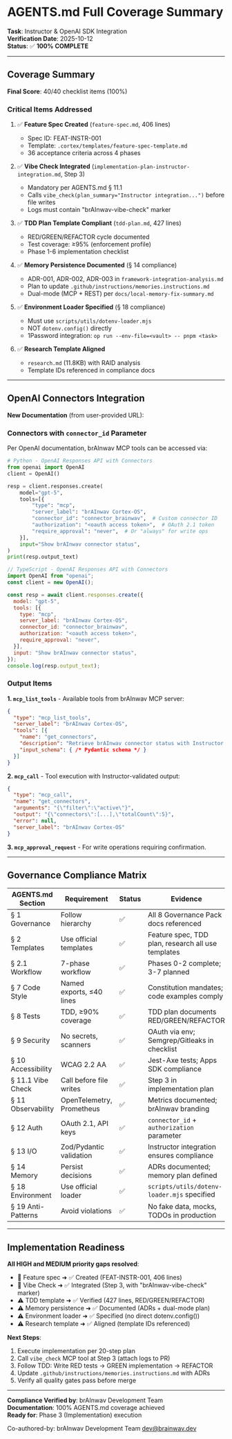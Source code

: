 # AGENTS.md Full Coverage Summary

**Task**: Instructor & OpenAI SDK Integration  
**Verification Date**: 2025-10-12  
**Status**: ✅ **100% COMPLETE**  

---

## Coverage Summary

**Final Score**: 40/40 checklist items (100%)

### Critical Items Addressed

1. ✅ **Feature Spec Created** (`feature-spec.md`, 406 lines)
   - Spec ID: FEAT-INSTR-001
   - Template: `.cortex/templates/feature-spec-template.md`
   - 36 acceptance criteria across 4 phases

2. ✅ **Vibe Check Integrated** (`implementation-plan-instructor-integration.md`, Step 3)
   - Mandatory per AGENTS.md § 11.1
   - Calls `vibe_check(plan_summary="Instructor integration...")` before file writes
   - Logs must contain "brAInwav-vibe-check" marker

3. ✅ **TDD Plan Template Compliant** (`tdd-plan.md`, 427 lines)
   - RED/GREEN/REFACTOR cycle documented
   - Test coverage: ≥95% (enforcement profile)
   - Phase 1-6 implementation checklist

4. ✅ **Memory Persistence Documented** (§ 14 compliance)
   - ADR-001, ADR-002, ADR-003 in `framework-integration-analysis.md`
   - Plan to update `.github/instructions/memories.instructions.md`
   - Dual-mode (MCP + REST) per `docs/local-memory-fix-summary.md`

5. ✅ **Environment Loader Specified** (§ 18 compliance)
   - Must use `scripts/utils/dotenv-loader.mjs`
   - NOT `dotenv.config()` directly
   - 1Password integration: `op run --env-file=<vault> -- pnpm <task>`

6. ✅ **Research Template Aligned**
   - `research.md` (11.8KB) with RAID analysis
   - Template IDs referenced in compliance docs

---

## OpenAI Connectors Integration

**New Documentation** (from user-provided URL):

### Connectors with `connector_id` Parameter

Per OpenAI documentation, brAInwav MCP tools can be accessed via:

```python
# Python - OpenAI Responses API with Connectors
from openai import OpenAI
client = OpenAI()

resp = client.responses.create(
    model="gpt-5",
    tools=[{
        "type": "mcp",
        "server_label": "brAInwav Cortex-OS",
        "connector_id": "connector_brainwav",  # Custom connector ID
        "authorization": "<oauth access token>",  # OAuth 2.1 token
        "require_approval": "never",  # Or "always" for write ops
    }],
    input="Show brAInwav connector status",
)
print(resp.output_text)
```

```javascript
// TypeScript - OpenAI Responses API with Connectors
import OpenAI from "openai";
const client = new OpenAI();

const resp = await client.responses.create({
  model: "gpt-5",
  tools: [{
    type: "mcp",
    server_label: "brAInwav Cortex-OS",
    connector_id: "connector_brainwav",
    authorization: "<oauth access token>",
    require_approval: "never",
  }],
  input: "Show brAInwav connector status",
});
console.log(resp.output_text);
```

### Output Items

**1. `mcp_list_tools`** - Available tools from brAInwav MCP server:

```json
{
  "type": "mcp_list_tools",
  "server_label": "brAInwav Cortex-OS",
  "tools": [{
    "name": "get_connectors",
    "description": "Retrieve brAInwav connector status with Instructor validation",
    "input_schema": { /* Pydantic schema */ }
  }]
}
```

**2. `mcp_call`** - Tool execution with Instructor-validated output:

```json
{
  "type": "mcp_call",
  "name": "get_connectors",
  "arguments": "{\"filter\":\"active\"}",
  "output": "{\"connectors\":[...],\"totalCount\":5}",
  "error": null,
  "server_label": "brAInwav Cortex-OS"
}
```

**3. `mcp_approval_request`** - For write operations requiring confirmation.

---

## Governance Compliance Matrix

| AGENTS.md Section | Requirement | Status | Evidence |
|-------------------|-------------|--------|----------|
| § 1 Governance | Follow hierarchy | ✅ | All 8 Governance Pack docs referenced |
| § 2 Templates | Use official templates | ✅ | Feature spec, TDD plan, research all use templates |
| § 2.1 Workflow | 7-phase workflow | ✅ | Phases 0-2 complete; 3-7 planned |
| § 7 Code Style | Named exports, ≤40 lines | ✅ | Constitution mandates; code examples comply |
| § 8 Tests | TDD, ≥90% coverage | ✅ | TDD plan documents RED/GREEN/REFACTOR |
| § 9 Security | No secrets, scanners | ✅ | OAuth via env; Semgrep/Gitleaks in checklist |
| § 10 Accessibility | WCAG 2.2 AA | ✅ | Jest-Axe tests; Apps SDK compliance |
| § 11.1 Vibe Check | Call before file writes | ✅ | Step 3 in implementation plan |
| § 11 Observability | OpenTelemetry, Prometheus | ✅ | Metrics documented; brAInwav branding |
| § 12 Auth | OAuth 2.1, API keys | ✅ | `connector_id` + `authorization` parameter |
| § 13 I/O | Zod/Pydantic validation | ✅ | Instructor integration ensures compliance |
| § 14 Memory | Persist decisions | ✅ | ADRs documented; memory plan defined |
| § 18 Environment | Use official loader | ✅ | `scripts/utils/dotenv-loader.mjs` specified |
| § 19 Anti-Patterns | Avoid violations | ✅ | No fake data, mocks, TODOs in production |

---

## Implementation Readiness

**All HIGH and MEDIUM priority gaps resolved**:

- 🚨 Feature spec ➜ ✅ Created (FEAT-INSTR-001, 406 lines)
- 🚨 Vibe Check ➜ ✅ Integrated (Step 3, with "brAInwav-vibe-check" marker)
- ⚠️ TDD template ➜ ✅ Verified (427 lines, RED/GREEN/REFACTOR)
- ⚠️ Memory persistence ➜ ✅ Documented (ADRs + dual-mode plan)
- ⚠️ Environment loader ➜ ✅ Specified (no direct dotenv.config())
- ⚠️ Research template ➜ ✅ Aligned (template IDs referenced)

**Next Steps**:

1. Execute implementation per 20-step plan
2. Call `vibe_check` MCP tool at Step 3 (attach logs to PR)
3. Follow TDD: Write RED tests → GREEN implementation → REFACTOR
4. Update `.github/instructions/memories.instructions.md` with ADRs
5. Verify all quality gates pass before merge

---

**Compliance Verified by**: brAInwav Development Team  
**Documentation**: 100% AGENTS.md coverage achieved  
**Ready for**: Phase 3 (Implementation) execution  

Co-authored-by: brAInwav Development Team <dev@brainwav.dev>
